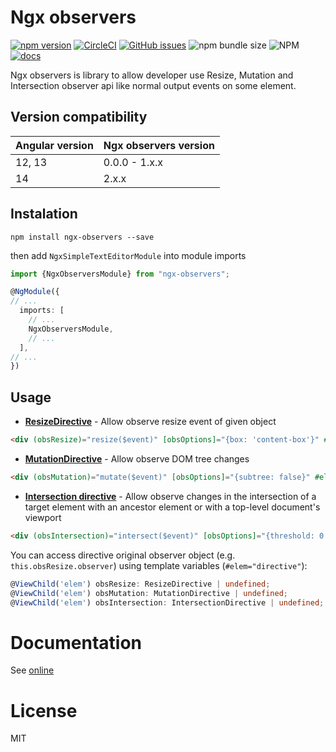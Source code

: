 # Ngx observers
[![npm version](https://badge.fury.io/js/ngx-observers.svg)](https://badge.fury.io/js/ngx-observers)
[![CircleCI](https://circleci.com/gh/Raiper34/ngx-observers.svg?style=shield)](https://circleci.com/gh/Raiper34/ngx-observers)
[![GitHub issues](https://img.shields.io/github/issues/Raiper34/ngx-observers)](https://github.com/Raiper34/ngx-observers/issues)
![npm bundle size](https://img.shields.io/bundlephobia/min/ngx-observers)
![NPM](https://img.shields.io/npm/l/ngx-observers)
[![docs](https://badgen.net/badge/docs/online/orange)](https://ngx-observers.netlify.app)

Ngx observers is library to allow developer use Resize, Mutation and Intersection observer api like normal output events on some element.

## Version compatibility
| Angular version | Ngx observers version |
|-----------------|---------------------------|
| 12, 13          | 0.0.0 - 1.x.x             |
| 14              | 2.x.x                     |

## Instalation

`npm install ngx-observers --save`

then add `NgxSimpleTextEditorModule` into module imports
```typescript
import {NgxObserversModule} from "ngx-observers";

@NgModule({
// ...
  imports: [
    // ...
    NgxObserversModule,
    // ...
  ],
// ...
})
```

## Usage

- **[ResizeDirective](https://developer.mozilla.org/en-US/docs/Web/API/ResizeObserver/ResizeObserver)** - Allow observe resize event of given object
```html
<div (obsResize)="resize($event)" [obsOptions]="{box: 'content-box'}" #elem="directive">...</div>
```
- **[MutationDirective](https://developer.mozilla.org/en-US/docs/Web/API/MutationObserver/MutationObserver)** - Allow observe DOM tree changes
```html
<div (obsMutation)="mutate($event)" [obsOptions]="{subtree: false}" #elem="directive">...</div>
```
- **[Intersection directive](https://developer.mozilla.org/en-US/docs/Web/API/IntersectionObserver)** - Allow observe changes in the intersection of a target element with an ancestor element or with a top-level document's viewport
```html
<div (obsIntersection)="intersect($event)" [obsOptions]="{threshold: 0.5}" #elem="directive">...</div>
```

You can access directive original observer object (e.g. `this.obsResize.observer`) using template variables (`#elem="directive"`):
```ts
@ViewChild('elem') obsResize: ResizeDirective | undefined;
@ViewChild('elem') obsMutation: MutationDirective | undefined;
@ViewChild('elem') obsIntersection: IntersectionDirective | undefined;
```

# Documentation
See [online](https://ngx-observers.netlify.app/modules/ngxobserversmodule)

# License
MIT
